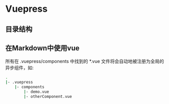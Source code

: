 # Vuepress

## 目录结构


## 在Markdown中使用vue

所有在 .vuepress/components 中找到的 *.vue 文件将会自动地被注册为全局的异步组件，如:

```bash
.
|- .vuepress
    |- components
        |- demo.vue
        |- otherComponent.vue
```